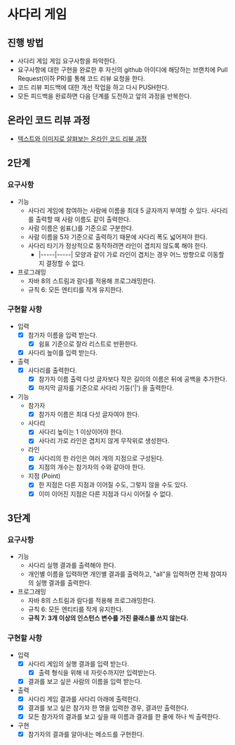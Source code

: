 # 사다리 게임

## 진행 방법

* 사다리 게임 게임 요구사항을 파악한다.
* 요구사항에 대한 구현을 완료한 후 자신의 github 아이디에 해당하는 브랜치에 Pull Request(이하 PR)를 통해 코드 리뷰 요청을 한다.
* 코드 리뷰 피드백에 대한 개선 작업을 하고 다시 PUSH한다.
* 모든 피드백을 완료하면 다음 단계를 도전하고 앞의 과정을 반복한다.

## 온라인 코드 리뷰 과정

* [텍스트와 이미지로 살펴보는 온라인 코드 리뷰 과정](https://github.com/nextstep-step/nextstep-docs/tree/master/codereview)

## 2단계

### 요구사항

- 기능
  - 사다리 게임에 참여하는 사람에 이름을 최대 5 글자까지 부여할 수 있다. 사다리를 출력할 때 사람 이름도 같이 출력한다.
  - 사람 이름은 쉼표(,)를 기준으로 구분한다.
  - 사람 이름을 5자 기준으로 출력하기 때문에 사다리 폭도 넓어져야 한다.
  - 사다리 타기가 정상적으로 동작하려면 라인이 겹치지 않도록 해야 한다.
    - |-----|-----| 모양과 같이 가로 라인이 겹치는 경우 어느 방향으로 이동할지 결정할 수 없다.
- 프로그래밍
  - 자바 8의 스트림과 람다를 적용해 프로그래밍한다.
  - 규칙 6: 모든 엔티티를 작게 유지한다.

### 구현할 사항

- 입력
  - [x] 참가자 이름을 입력 받는다.
    - [x] 쉼표 기준으로 잘라 리스트로 반환한다.
  - [x] 사다리 높이를 입력 받는다.
- 출력
  - [x] 사다리를 출력한다.
    - [x] 참가자 이름 출력 다섯 글자보다 작은 길이의 이름은 뒤에 공백을 추가한다.
    - [x] 마지막 글자를 기준으로 사다리 기둥('|') 을 출력한다.
- 기능
  - 참가자
    - [x] 참가자 이름은 최대 다섯 글자여야 한다.
  - 사다리
    - [x] 사다리 높이는 1 이상이어야 한다.
    - [x] 사다리 가로 라인은 겹치지 않게 무작위로 생성한다.
  - 라인
    - [x] 사다리의 한 라인은 여러 개의 지점으로 구성된다.
    - [x] 지점의 개수는 참가자의 수와 같아야 한다.
  - 지점 (Point)
    - [x] 한 지점은 다른 지점과 이어질 수도, 그렇지 않을 수도 있다.
    - [x] 이미 이어진 지점은 다른 지점과 다시 이어질 수 없다.

## 3단계

### 요구사항

- 기능
  - 사다리 실행 결과를 출력해야 한다.
  - 개인별 이름을 입력하면 개인별 결과를 출력하고, "all"을 입력하면 전체 참여자의 실행 결과를 출력한다.
- 프로그래밍
  - 자바 8의 스트림과 람다를 적용해 프로그래밍한다. 
  - 규칙 6: 모든 엔티티를 작게 유지한다. 
  - **규칙 7: 3개 이상의 인스턴스 변수를 가진 클래스를 쓰지 않는다.**
  
### 구현할 사항

- 입력
  - [x] 사다리 게임의 실행 결과를 입력 받는다.
    - [x] 출력 형식을 위해 네 자릿수까지만 입력받는다. 
  - [x] 결과를 보고 싶은 사람의 이름을 입력 받는다.
- 출력
  - [x] 사다리 게임 결과를 사다리 아래에 출력한다.
  - [x] 결과를 보고 싶은 참가자 한 명을 입력한 경우, 결과만 출력한다.
  - [x] 모든 참가자의 결과를 보고 싶을 때 이름과 결과를 한 줄에 하나 씩 출력한다.
- 구현
  - [x] 참가자의 결과를 알아내는 메소드를 구현한다.

